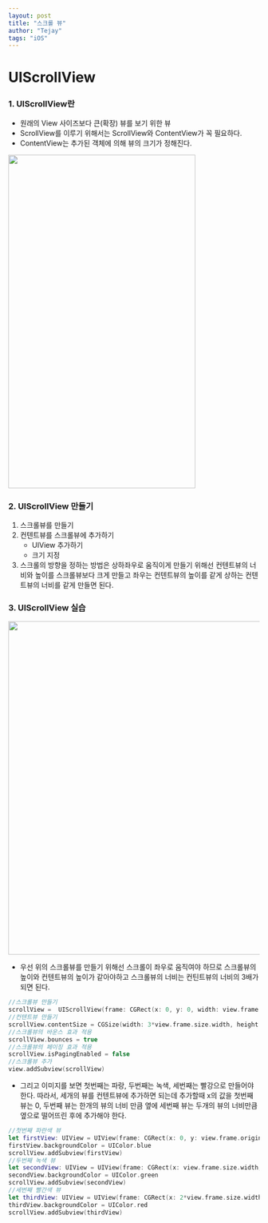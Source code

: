```yaml
---
layout: post
title: "스크롤 뷰"
author: "Tejay"
tags: "iOS"
---
```


# UIScrollView

### 1. UIScrollView란

- 원래의 View 사이즈보다 큰(확장) 뷰를 보기 위한 뷰
- ScrollView를 이루기 위해서는 ScrollView와 ContentView가 꼭 필요하다.
- ContentView는 추가된 객체에 의해 뷰의 크기가 정해진다.

<img src="https://simajune.github.io/img/posting/ScrollView.png" width="375px" height="667px"/>



### 2. UIScrollView 만들기

1. 스크롤뷰를 만들기
2. 컨텐트뷰를 스크롤뷰에 추가하기
   - UIView 추가하기
   - 크기 지정
3. 스크롤의 방향을 정하는 방법은 상하좌우로 움직이게 만들기 위해선 컨텐트뷰의 너비와 높이를 스크롤뷰보다 크게 만들고 좌우는 컨텐트뷰의 높이를 같게 상하는 컨텐트뷰의 너비를 같게 만들면 된다.



### 3. UIScrollView 실습

<img src="https://simajune.github.io/img/posting/ScrollView1.png" width="1125px" height="667px"/>

- 우선 위의 스크롤뷰를 만들기 위해선 스크롤이 좌우로 움직여야 하므로 스크롤뷰의 높이와 컨텐트뷰의 높이가 같아야하고 스크롤뷰의 너비는 컨틴트뷰의 너비의 3배가 되면 된다.

```swift
//스크롤뷰 만들기
scrollView =  UIScrollView(frame: CGRect(x: 0, y: 0, width: view.frame.size.width, height: view.frame.size.height))
//컨텐트뷰 만들기
scrollView.contentSize = CGSize(width: 3*view.frame.size.width, height: view.frame.size.height)
//스크롤뷰의 바운스 효과 적용
scrollView.bounces = true
//스크롤뷰의 페이징 효과 적용
scrollView.isPagingEnabled = false
//스크롤뷰 추가
view.addSubview(scrollView)
```

- 그리고 이미지를 보면 첫번째는 파랑, 두번째는 녹색, 세번째는 빨강으로 만들어야한다. 따라서, 세개의 뷰를 컨텐트뷰에 추가하면 되는데 추가할때 x의 값을 첫번째 뷰는 0, 두번째 뷰는 한개의 뷰의 너비 만큼 옆에 세번째 뷰는 두개의 뷰의 너비만큼 옆으로 떨어뜨린 후에 추가해야 한다.

```swift
//첫번째 파란색 뷰
let firstView: UIView = UIView(frame: CGRect(x: 0, y: view.frame.origin.y, width: view.frame.size.width, height: view.frame.size.height))
firstView.backgroundColor = UIColor.blue
scrollView.addSubview(firstView)
//두번째 녹색 뷰        
let secondView: UIView = UIView(frame: CGRect(x: view.frame.size.width, y: view.frame.origin.y, width: view.frame.size.width, height: view.frame.size.height))
secondView.backgroundColor = UIColor.green
scrollView.addSubview(secondView)
//세번째 빨간색 뷰        
let thirdView: UIView = UIView(frame: CGRect(x: 2*view.frame.size.width, y: view.frame.origin.y, width: view.frame.size.width, height: view.frame.size.height))
thirdView.backgroundColor = UIColor.red
scrollView.addSubview(thirdView)
```
